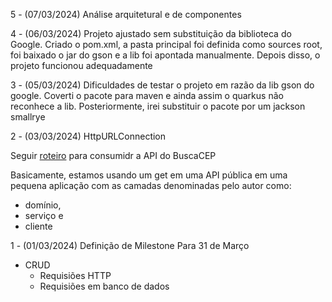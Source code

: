 
5 - (07/03/2024) Análise arquitetural e de componentes

4 - (06/03/2024) Projeto ajustado sem substituição da biblioteca do Google. Criado o pom.xml, a pasta principal foi definida como sources root, foi baixado o jar do gson e a lib foi apontada manualmente. Depois disso, o projeto funcionou adequadamente

3 - (05/03/2024)
   Dificuldades de testar o projeto em razão da lib gson do google. Coverti o pacote para maven e ainda assim o quarkus não reconhece a lib. Posteriormente, irei substituir o pacote por um jackson smallrye

2 - (03/03/2024) HttpURLConnection

   Seguir [roteiro](https://arthur-almeida.medium.com/consumindo-uma-api-de-maneira-simples-com-java-2a386010e4b9) para consumidr a API do BuscaCEP

Basicamente, estamos usando um get em uma API pública em uma pequena aplicação com as camadas denominadas pelo autor como:  
* domínio,
* serviço e
* cliente


1 - (01/03/2024) Definição de Milestone
   Para 31 de Março
   - CRUD
     - Requisiões HTTP
     - Requisiões em banco de dados 
